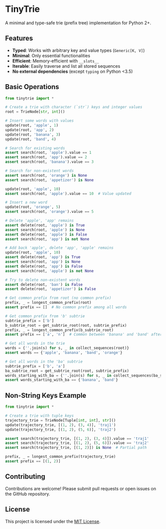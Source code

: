 # TinyTrie

A minimal and type-safe trie (prefix tree) implementation for Python 2+.

## Features

- **Typed**: Works with arbitrary key and value types (`Generic[K, V]`)
- **Minimal**: Only essential functionalities
- **Efficient**: Memory-efficient with `__slots__`
- **Iterable**: Easily traverse and list all stored sequences
- **No external dependencies** (except `typing` on Python <3.5)

## Basic Operations

```python 
from tinytrie import *

# Create a trie with character (`str`) keys and integer values
root = TrieNode[str, int]()

# Insert some words with values
update(root, 'apple', 1)
update(root, 'app', 2)
update(root, 'banana', 3)
update(root, 'band', 4)

# Search for existing words
assert search(root, 'apple').value == 1
assert search(root, 'app').value == 2
assert search(root, 'banana').value == 3

# Search for non-existent words
assert search(root, 'orange') is None
assert search(root, 'appetizer') is None

update(root, 'apple', 10)
assert search(root, 'apple').value == 10  # Value updated

# Insert a new word
update(root, 'orange', 5)
assert search(root, 'orange').value == 5

# Delete 'apple', 'app' remains
assert delete(root, 'apple') is True
assert search(root, 'apple') is None
assert delete(root, 'apple') is False
assert search(root, 'app') is not None

# Add back 'apple', delete 'app', 'apple' remains
update(root, 'apple', 10)
assert delete(root, 'app') is True
assert search(root, 'app') is None
assert delete(root, 'app') is False
assert search(root, 'apple') is not None

# Try to delete non-existent words
assert delete(root, 'ban') is False
assert delete(root, 'appetizer') is False

# Get common prefix from root (no common prefix)
prefix, _ = longest_common_prefix(root)
assert prefix == []  # No common prefix among all words

# Get common prefix from 'b' subtrie
subtrie_prefix = ['b']
b_subtrie_root = get_subtrie_root(root, subtrie_prefix)
prefix, _ = longest_common_prefix(b_subtrie_root)
assert prefix == ['a', 'n']  # Common between 'banana' and 'band' after 'b'

# Get all words in the trie
words = {''.join(s) for s, _ in collect_sequences(root)}
assert words == {'apple', 'banana', 'band', 'orange'}

# Get all words in the 'ba' subtrie
subtrie_prefix = ['b', 'a']
ba_subtrie_root = get_subtrie_root(root, subtrie_prefix)
words_starting_with_ba = {''.join(s) for s, _ in collect_sequences(ba_subtrie_root, prefix=subtrie_prefix)}
assert words_starting_with_ba == {'banana', 'band'}
```

## Non-String Keys Example

```python
from tinytrie import *

# Create a trie with tuple keys
trajectory_trie = TrieNode[Tuple[int, int], str]()
update(trajectory_trie, [(1, 2), (3, 4)], 'traj1')
update(trajectory_trie, [(1, 2), (5, 6)], 'traj2')

assert search(trajectory_trie, [(1, 2), (3, 4)]).value == 'traj1'
assert search(trajectory_trie, [(1, 2), (5, 6)]).value == 'traj2'
assert search(trajectory_trie, [(1, 2)]) is None  # Partial path

prefix, _ = longest_common_prefix(trajectory_trie)
assert prefix == [(1, 2)]
```

## Contributing

Contributions are welcome! Please submit pull requests or open issues on the GitHub repository.

## License

This project is licensed under the [MIT License](LICENSE).
